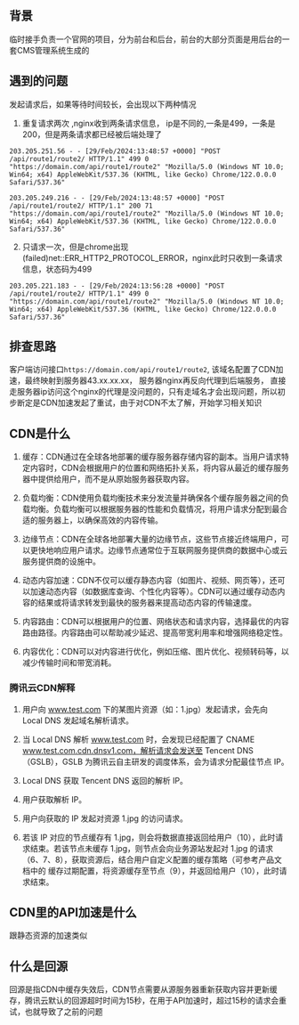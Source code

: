 ## 背景
临时接手负责一个官网的项目，分为前台和后台，前台的大部分页面是用后台的一套CMS管理系统生成的
## 遇到的问题
发起请求后，如果等待时间较长，会出现以下两种情况
1. 重复请求两次 ,nginx收到两条请求信息， ip是不同的,一条是499，一条是200，但是两条请求都已经被后端处理了 

```code
203.205.251.56 - - [29/Feb/2024:13:48:57 +0000] "POST /api/route1/route2/ HTTP/1.1" 499 0 "https://domain.com/api/route1/route2" "Mozilla/5.0 (Windows NT 10.0; Win64; x64) AppleWebKit/537.36 (KHTML, like Gecko) Chrome/122.0.0.0 Safari/537.36"

203.205.249.216 - - [29/Feb/2024:13:48:57 +0000] "POST /api/route1/route2/ HTTP/1.1" 200 71 "https://domain.com/api/route1/route2" "Mozilla/5.0 (Windows NT 10.0; Win64; x64) AppleWebKit/537.36 (KHTML, like Gecko) Chrome/122.0.0.0 Safari/537.36"
``` 

2. 只请求一次，但是chrome出现   (failed)net::ERR_HTTP2_PROTOCOL_ERROR，nginx此时只收到一条请求信息，状态码为499 

```code
203.205.221.183 - - [29/Feb/2024:13:56:28 +0000] "POST /api/route1/route2/ HTTP/1.1" 499 0 "https://domain.com/api/route1/route2" "Mozilla/5.0 (Windows NT 10.0; Win64; x64) AppleWebKit/537.36 (KHTML, like Gecko) Chrome/122.0.0.0 Safari/537.36"
```

## 排查思路
客户端访问接口```https://domain.com/api/route1/route2```,  该域名配置了CDN加速，最终映射到服务器43.xx.xx.xx， 服务器nginx再反向代理到后端服务，
直接走服务器ip访问这个nginx的代理是没问题的，只有走域名才会出现问题，所以初步断定是CDN加速发起了重试，由于对CDN不太了解，开始学习相关知识
## CDN是什么
1. 缓存：CDN通过在全球各地部署的缓存服务器存储内容的副本。当用户请求特定内容时，CDN会根据用户的位置和网络拓扑关系，将内容从最近的缓存服务器中提供给用户，而不是从原始服务器获取内容。

2. 负载均衡：CDN使用负载均衡技术来分发流量并确保各个缓存服务器之间的负载均衡。负载均衡可以根据服务器的性能和负载情况，将用户请求分配到最合适的服务器上，以确保高效的内容传输。

3. 边缘节点：CDN在全球各地部署大量的边缘节点，这些节点接近终端用户，可以更快地响应用户请求。边缘节点通常位于互联网服务提供商的数据中心或云服务提供商的设施中。

3. 动态内容加速：CDN不仅可以缓存静态内容（如图片、视频、网页等），还可以加速动态内容（如数据库查询、个性化内容等）。CDN可以通过缓存动态内容的结果或将请求转发到最快的服务器来提高动态内容的传输速度。

4. 内容路由：CDN可以根据用户的位置、网络状态和请求内容，选择最优的内容路由路径。内容路由可以帮助减少延迟、提高带宽利用率和增强网络稳定性。

5. 内容优化：CDN可以对内容进行优化，例如压缩、图片优化、视频转码等，以减少传输时间和带宽消耗。

### 腾讯云CDN解释
1. 用户向 www.test.com 下的某图片资源（如：1.jpg）发起请求，会先向 Local DNS 发起域名解析请求。 

2. 当 Local DNS 解析 www.test.com 时，会发现已经配置了 CNAME www.test.com.cdn.dnsv1.com，解析请求会发送至 Tencent DNS（GSLB），GSLB 为腾讯云自主研发的调度体系，会为请求分配最佳节点 IP。 

3. Local DNS 获取 Tencent DNS 返回的解析 IP。 

4. 用户获取解析 IP。 

5. 用户向获取的 IP 发起对资源 1.jpg 的访问请求。 

6. 若该 IP 对应的节点缓存有 1.jpg，则会将数据直接返回给用户（10），此时请求结束。若该节点未缓存 1.jpg，则节点会向业务源站发起对 1.jpg 的请求（6、7、8），获取资源后，结合用户自定义配置的缓存策略（可参考产品文档中的 缓存过期配置，将资源缓存至节点（9），并返回给用户（10），此时请求结束。 

## CDN里的API加速是什么
跟静态资源的加速类似
## 什么是回源
回源是指CDN中缓存失效后，CDN节点需要从源服务器重新获取内容并更新缓存，腾讯云默认的回源超时时间为15秒，在用于API加速时，超过15秒的请求会重试，也就导致了之前的问题


